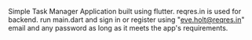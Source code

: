 Simple Task Manager Application built using flutter. reqres.in is used for backend. 
run main.dart and sign in or register using "eve.holt@reqres.in" email and any password as long as it meets the app's requirements. 